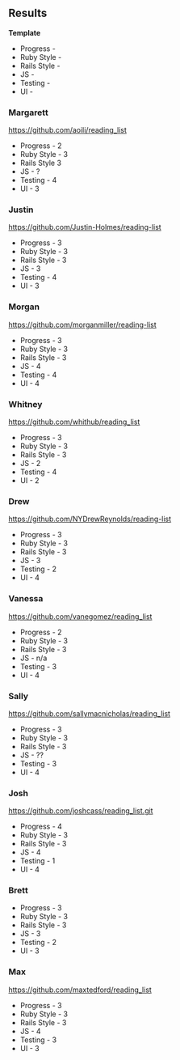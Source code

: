 ## Results

__Template__

* Progress -
* Ruby Style -
* Rails Style -
* JS -
* Testing -
* UI -

### Margarett

https://github.com/aoili/reading_list

* Progress - 2
* Ruby Style - 3
* Rails Style 3
* JS - ?
* Testing - 4
* UI - 3

### Justin

https://github.com/Justin-Holmes/reading-list

* Progress - 3
* Ruby Style - 3
* Rails Style - 3
* JS - 3
* Testing - 4
* UI - 3

### Morgan

https://github.com/morganmiller/reading-list

* Progress - 3
* Ruby Style - 3
* Rails Style - 3
* JS - 4
* Testing - 4
* UI - 4

### Whitney

https://github.com/whithub/reading_list

* Progress - 3
* Ruby Style - 3
* Rails Style - 3
* JS - 2
* Testing - 4
* UI - 2

### Drew

https://github.com/NYDrewReynolds/reading-list

* Progress - 3
* Ruby Style - 3
* Rails Style - 3
* JS - 3
* Testing - 2
* UI - 4

### Vanessa

https://github.com/vanegomez/reading_list

* Progress - 2
* Ruby Style - 3
* Rails Style - 3
* JS - n/a
* Testing - 3
* UI - 4

### Sally

https://github.com/sallymacnicholas/reading_list

* Progress - 3
* Ruby Style - 3
* Rails Style - 3
* JS - ??
* Testing - 3
* UI - 4

### Josh

https://github.com/joshcass/reading_list.git

* Progress - 4
* Ruby Style - 3
* Rails Style - 3
* JS - 4
* Testing - 1
* UI - 4

### Brett

* Progress - 3
* Ruby Style - 3
* Rails Style - 3
* JS - 3
* Testing - 2
* UI - 3

### Max

https://github.com/maxtedford/reading_list

* Progress - 3
* Ruby Style - 3
* Rails Style - 3
* JS - 4
* Testing - 3
* UI - 3

